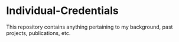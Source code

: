 # Individual-Credentials
This repository contains anything pertaining to my background, past projects, publications, etc. 
